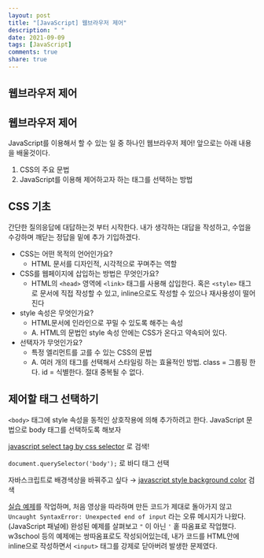 ```yaml
---
layout: post
title: "[JavaScript] 웹브라우저 제어"
description: " "
date: 2021-09-09
tags: [JavaScript]
comments: true
share: true
---
```


## 웹브라우저 제어

## 웹브라우저 제어

JavaScript를 이용해서 할 수 있는 일 중 하나인 웹브라우저 제어! 앞으로는 아래 내용을 배울것이다.

1. CSS의 주요 문법
2. JavaScript를 이용해 제어하고자 하는 태그를 선택하는 방법

## **CSS 기초**

간단한 질의응답에 대답하는것 부터 시작한다. 내가 생각하는 대답을 작성하고, 수업을 수강하며 깨닫는 정답을 밑에 추가 기입하겠다.

- CSS는 어떤 목적의 언어인가요?
  - HTML 문서를 디자인적, 시각적으로 꾸며주는 역할
- CSS를 웹페이지에 삽입하는 방법은 무엇인가요?
  - HTML의 `<head>` 영역에 `<link>` 태그를 사용해 삽입한다. 혹은 `<style>` 태그로 문서에 직접 작성할 수 있고, inline으로도 작성할 수 있으나 재사용성이 떨어진다
- style 속성은 무엇인가요?
  - HTML문서에 인라인으로 꾸밀 수 있도록 해주는 속성
  - A. HTML의 문법인 style 속성  안에는 CSS가 온다고 약속되어 있다.
- 선택자가 무엇인가요?
  - 특정 엘리먼트를 고를 수 있는 CSS의 문법
  - A. 여러 개의 태그를 선택해서 스타일링 하는 효율적인 방법. class = 그룹핑 한다. id = 식별한다. 절대 중복될 수 없다.

## **제어할 태그 선택하기**

`<body>` 태그에 style 속성을 동적인 상호작용에 의해 추가하려고 한다. JavaScript 문법으로 body 태그를 선택하도록 해보자 

[javascript select tag by css selector](https://developer.mozilla.org/ko/docs/Web/API/Document/querySelector) 로 검색!

`document.querySelector('body');` 로 바디 태그 선택

자바스크립트로 배경색상을 바꿔주고 싶다 → [javascript style background color](https://www.w3schools.com/jsref/prop_style_backgroundcolor.asp) 검색

[실습 예제](https://codepen.io/onlyeon/pen/GRpdaVN)를 작업하며, 처음 영상을 따라하며 만든 코드가 제대로 돌아가지 않고 `Uncaught SyntaxError: Unexpected end of input` 라는 오류 메시지가 나왔다. (JavaScript 패널에) 완성된 예제를 살펴보고 `"` 이 아닌 `'` 홑 따옴표로 작업했다. w3school 등의 예제에는 쌍따옴표로도 작성되어있는데, 내가 코드를 HTML안에 inline으로 작성하면서 `<input>` 태그를 강제로 닫아버려 발생한 문제였다.